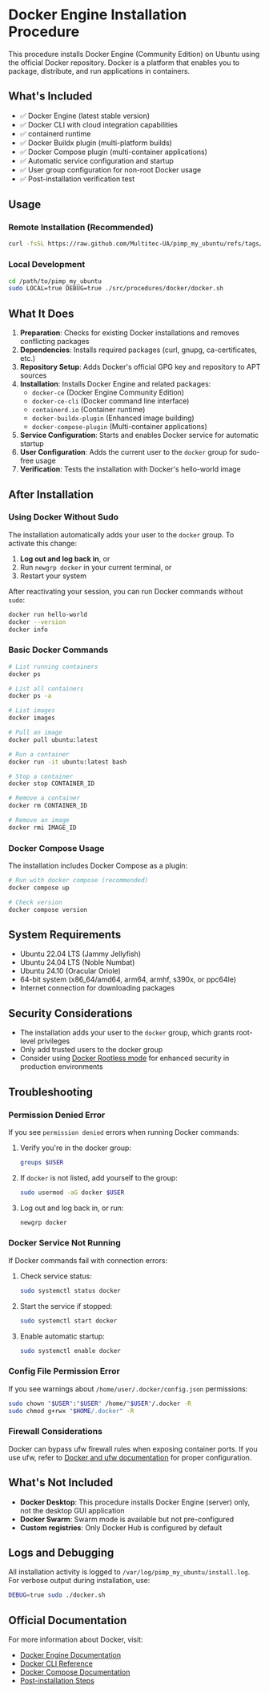 # Docker Engine Installation Procedure

This procedure installs Docker Engine (Community Edition) on Ubuntu using the official Docker repository. Docker is a platform that enables you to package, distribute, and run applications in containers.

## What's Included

- ✅ Docker Engine (latest stable version)
- ✅ Docker CLI with cloud integration capabilities
- ✅ containerd runtime
- ✅ Docker Buildx plugin (multi-platform builds)
- ✅ Docker Compose plugin (multi-container applications)
- ✅ Automatic service configuration and startup
- ✅ User group configuration for non-root Docker usage
- ✅ Post-installation verification test

## Usage

### Remote Installation (Recommended)
```bash
curl -fsSL https://raw.github.com/Multitec-UA/pimp_my_ubuntu/refs/tags/v0.1.0/src/procedures/docker/docker.sh | sudo bash
```

### Local Development
```bash
cd /path/to/pimp_my_ubuntu
sudo LOCAL=true DEBUG=true ./src/procedures/docker/docker.sh
```

## What It Does

1. **Preparation**: Checks for existing Docker installations and removes conflicting packages
2. **Dependencies**: Installs required packages (curl, gnupg, ca-certificates, etc.)
3. **Repository Setup**: Adds Docker's official GPG key and repository to APT sources
4. **Installation**: Installs Docker Engine and related packages:
   - `docker-ce` (Docker Engine Community Edition)
   - `docker-ce-cli` (Docker command line interface)
   - `containerd.io` (Container runtime)
   - `docker-buildx-plugin` (Enhanced image building)
   - `docker-compose-plugin` (Multi-container applications)
5. **Service Configuration**: Starts and enables Docker service for automatic startup
6. **User Configuration**: Adds the current user to the `docker` group for sudo-free usage
7. **Verification**: Tests the installation with Docker's hello-world image

## After Installation

### Using Docker Without Sudo
The installation automatically adds your user to the `docker` group. To activate this change:

1. **Log out and log back in**, or
2. Run `newgrp docker` in your current terminal, or  
3. Restart your system

After reactivating your session, you can run Docker commands without `sudo`:
```bash
docker run hello-world
docker --version
docker info
```

### Basic Docker Commands
```bash
# List running containers
docker ps

# List all containers
docker ps -a

# List images
docker images

# Pull an image
docker pull ubuntu:latest

# Run a container
docker run -it ubuntu:latest bash

# Stop a container
docker stop CONTAINER_ID

# Remove a container
docker rm CONTAINER_ID

# Remove an image
docker rmi IMAGE_ID
```

### Docker Compose Usage
The installation includes Docker Compose as a plugin:
```bash
# Run with docker compose (recommended)
docker compose up

# Check version
docker compose version
```

## System Requirements

- Ubuntu 22.04 LTS (Jammy Jellyfish)
- Ubuntu 24.04 LTS (Noble Numbat)
- Ubuntu 24.10 (Oracular Oriole)
- 64-bit system (x86_64/amd64, arm64, armhf, s390x, or ppc64le)
- Internet connection for downloading packages

## Security Considerations

- The installation adds your user to the `docker` group, which grants root-level privileges
- Only add trusted users to the docker group
- Consider using [Docker Rootless mode](https://docs.docker.com/engine/security/rootless/) for enhanced security in production environments

## Troubleshooting

### Permission Denied Error
If you see `permission denied` errors when running Docker commands:

1. Verify you're in the docker group:
   ```bash
   groups $USER
   ```

2. If `docker` is not listed, add yourself to the group:
   ```bash
   sudo usermod -aG docker $USER
   ```

3. Log out and log back in, or run:
   ```bash
   newgrp docker
   ```

### Docker Service Not Running
If Docker commands fail with connection errors:

1. Check service status:
   ```bash
   sudo systemctl status docker
   ```

2. Start the service if stopped:
   ```bash
   sudo systemctl start docker
   ```

3. Enable automatic startup:
   ```bash
   sudo systemctl enable docker
   ```

### Config File Permission Error
If you see warnings about `/home/user/.docker/config.json` permissions:

```bash
sudo chown "$USER":"$USER" /home/"$USER"/.docker -R
sudo chmod g+rwx "$HOME/.docker" -R
```

### Firewall Considerations
Docker can bypass ufw firewall rules when exposing container ports. If you use ufw, refer to [Docker and ufw documentation](https://docs.docker.com/network/iptables/) for proper configuration.

## What's Not Included

- **Docker Desktop**: This procedure installs Docker Engine (server) only, not the desktop GUI application
- **Docker Swarm**: Swarm mode is available but not pre-configured
- **Custom registries**: Only Docker Hub is configured by default

## Logs and Debugging

All installation activity is logged to `/var/log/pimp_my_ubuntu/install.log`. For verbose output during installation, use:

```bash
DEBUG=true sudo ./docker.sh
```

## Official Documentation

For more information about Docker, visit:
- [Docker Engine Documentation](https://docs.docker.com/engine/)
- [Docker CLI Reference](https://docs.docker.com/engine/reference/commandline/cli/)
- [Docker Compose Documentation](https://docs.docker.com/compose/)
- [Post-installation Steps](https://docs.docker.com/engine/install/linux-postinstall/)